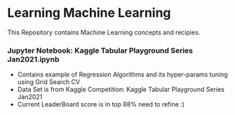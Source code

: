 # Learning Machine Learning
This Repository contains Machine Learning concepts and recipies.
### Jupyter Notebook: Kaggle Tabular Playground Series Jan2021.ipynb
- Contains example of Regression Algorithms and its hyper-params tuning using Grid Search CV
- Data Set is from Kaggle Competition: Kaggle Tabular Playground Series Jan2021
- Current LeaderBoard score is in top 88% need to refine :)


